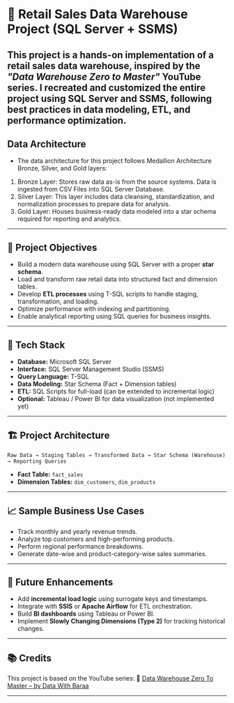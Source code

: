 # 🚀 Retail Sales Data Warehouse Project (SQL Server + SSMS)

This project is a hands-on implementation of a **retail sales data warehouse**, inspired by the *"Data Warehouse Zero to Master"* YouTube series. I recreated and customized the entire project using **SQL Server** and **SSMS**, following best practices in data modeling, ETL, and performance optimization.
---
## Data Architecture

* The data architecture for this project follows Medallion Architecture Bronze, Silver, and Gold layers:
1. Bronze Layer: Stores raw data as-is from the source systems. Data is ingested from CSV Files into SQL Server Database.
2. Silver Layer: This layer includes data cleansing, standardization, and normalization processes to prepare data for analysis.
3. Gold Layer: Houses business-ready data modeled into a star schema required for reporting and analytics.
---

## 📌 Project Objectives

* Build a modern data warehouse using SQL Server with a proper **star schema**.
* Load and transform raw retail data into structured fact and dimension tables.
* Develop **ETL processes** using T-SQL scripts to handle staging, transformation, and loading.
* Optimize performance with indexing and partitioning.
* Enable analytical reporting using SQL queries for business insights.

---

## 🧰 Tech Stack

* **Database:** Microsoft SQL Server
* **Interface:** SQL Server Management Studio (SSMS)
* **Query Language:** T-SQL
* **Data Modeling:** Star Schema (Fact + Dimension tables)
* **ETL:** SQL Scripts for full-load (can be extended to incremental logic)
* **Optional:** Tableau / Power BI for data visualization (not implemented yet)

---

## 🏗️ Project Architecture

```
Raw Data → Staging Tables → Transformed Data → Star Schema (Warehouse) → Reporting Queries
```

* **Fact Table:** `fact_sales`
* **Dimension Tables:** `dim_customers`, `dim_products`

---

## 📈 Sample Business Use Cases

* Track monthly and yearly revenue trends.
* Analyze top customers and high-performing products.
* Perform regional performance breakdowns.
* Generate date-wise and product-category-wise sales summaries.

---

## 🔄 Future Enhancements

* Add **incremental load logic** using surrogate keys and timestamps.
* Integrate with **SSIS** or **Apache Airflow** for ETL orchestration.
* Build **BI dashboards** using Tableau or Power BI.
* Implement **Slowly Changing Dimensions (Type 2)** for tracking historical changes.

---

## 📚 Credits

This project is based on the YouTube series:
🎥 [Data Warehouse Zero To Master – by Data With Baraa](https://www.youtube.com/watch?v=t0znN5pCdzc&list=PLNFyyGG_pKeTbkpKYbInC9LHhSNYsurag)

---
